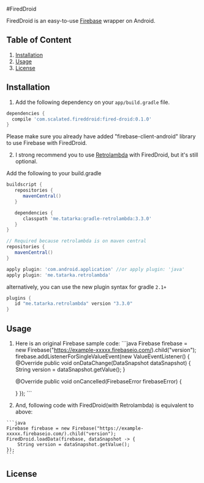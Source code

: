 #FiredDroid

FiredDroid is an easy-to-use [Firebase](https://firebase.google.com) wrapper on Android.

## Table of Content

  1. [Installation](#installation)
  2. [Usage](#usage)
  3. [License](#license)

## Installation

  1. Add the following dependency on your `app/build.gradle` file.
  
  ```groovy
  dependencies {
    compile 'com.scalated.fireddroid:fired-droid:0.1.0'
  }
  ```
  
  Please make sure you already have added "firebase-client-android" library to use Firebase with FiredDroid.
  
  2. I strong recommend you to use [Retrolambda](https://github.com/evant/gradle-retrolambda) with FiredDroid, but it's still optional.
  
  Add the following to your build.gradle
   ```groovy
   buildscript {
      repositories {
         mavenCentral()
      }

      dependencies {
         classpath 'me.tatarka:gradle-retrolambda:3.3.0'
      }
   }

   // Required because retrolambda is on maven central
   repositories {
      mavenCentral()
   }

   apply plugin: 'com.android.application' //or apply plugin: 'java'
   apply plugin: 'me.tatarka.retrolambda'
   ```
   alternatively, you can use the new plugin syntax for gradle `2.1+`
   ```groovy
   plugins {
      id "me.tatarka.retrolambda" version "3.3.0"
   }
   ```
   
## Usage
  1. Here is an original Firebase sample code:
    ```java
    Firebase firebase = new Firebase("https://example-xxxxx.firebaseio.com/).child("version");
    firebase.addListenerForSingleValueEvent(new ValueEventListener() {
        @Override
        public void onDataChange(DataSnapshot dataSnapshot) {
            String version = dataSnapshot.getValue();
        }

        @Override
        public void onCancelled(FirebaseError firebaseError) {
        
        }
    });
    ```
  
  2. And, following code with FiredDroid(with Retrolambda) is equivalent to above:

    ```java
    Firebase firebase = new Firebase("https://example-xxxxx.firebaseio.com/).child("version");
    FiredDroid.loadData(firebase, dataSnapshot -> {
        String version = dataSnapshot.getValue();
    });
    ```
    
## License
    

  

